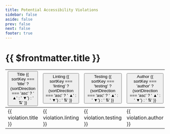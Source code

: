```yaml
---
title: Potential Accessibility Violations
sidebar: false
aside: false
prev: false
next: false
footer: true
---
```


<script setup>
import { ref, computed } from 'vue'
import SearchInput from '../components/SearchInput.vue'

const sortKey = ref('title')
const sortDirection = ref('asc')
const searchQuery = ref('')

const pages = import.meta.glob('./*.md', { eager: true })

const normalize = (value) => {
  const v = (value || '').toLowerCase()
  if (v === 'exists') return 'Exists'
  if (v === 'couldexist') return 'Could Exist'
  if (v === 'cannotexist') return 'Cannot Exist'
  if (v === 'shouldexist') return 'Should Exist'
  if (v === 'mustexist') return 'Must Exist'
  return '—'
}

const normalizeClass = (value) => {
  return (value || '').toLowerCase().replace(/\s+/g, '')
}

const rawViolations = Object.entries(pages)
  .filter(([path]) => path !== './index.md')
  .map(([path, page]) => {
    const fm = page.__pageData?.frontmatter || {}
    return {
      title: fm.title || 'No title',
      path: path.replace('./', '/violations/').replace(/\.md$/, ''),
      linting: normalize(fm.linting),
      testing: normalize(fm.testing),
      author: normalize(fm.author),
      manual: normalize(fm.manual),
    }
  })

const filteredViolations = computed(() => {
  return rawViolations.filter(v =>
    v.title.toLowerCase().includes(searchQuery.value.toLowerCase())
  )
})

const sortedViolations = computed(() => {
  return [...filteredViolations.value].sort((a, b) => {
    const dir = sortDirection.value === 'asc' ? 1 : -1
    return a[sortKey.value].localeCompare(b[sortKey.value]) * dir
  })
})

function toggleSort(key) {
  if (sortKey.value === key) {
    sortDirection.value = sortDirection.value === 'asc' ? 'desc' : 'asc'
  } else {
    sortKey.value = key
    sortDirection.value = 'asc'
  }
}
</script>

# {{ $frontmatter.title }}

<SearchInput v-model="searchQuery" />

<div class="table-container">
  <table class="table-violations">
    <thead>
      <tr>
        <th>
          <button
            class="button-sort"
            @click="toggleSort('title')"
            :aria-description="sortKey === 'title' ? `Sorted by title in ${sortDirection} order` : 'Sort by title'"
          >
            Title
            <span aria-hidden="true">
              {{ sortKey === 'title' ? (sortDirection === 'asc' ? ' ▲' : ' ▼') : ' ⇅' }}
            </span>
          </button>
        </th>
        <th>
          <button
            class="button-sort"
            @click="toggleSort('linting')"
            :aria-description="sortKey === 'linting' ? `Sorted by linting in ${sortDirection} order` : 'Sort by linting'"
          >
            Linting
            <span aria-hidden="true">
              {{ sortKey === 'linting' ? (sortDirection === 'asc' ? ' ▲' : ' ▼') : ' ⇅' }}
            </span>
          </button>
        </th>
        <th>
          <button
            class="button-sort"
            @click="toggleSort('testing')"
            :aria-description="sortKey === 'testing' ? `Sorted by testing in ${sortDirection} order` : 'Sort by testing'"
          >
            Testing
            <span aria-hidden="true">
              {{ sortKey === 'testing' ? (sortDirection === 'asc' ? ' ▲' : ' ▼') : ' ⇅' }}
            </span>
          </button>
        </th>
        <th>
          <button
            class="button-sort"
            @click="toggleSort('author')"
            :aria-description="sortKey === 'author' ? `Sorted by author in ${sortDirection} order` : 'Sort by author'"
          >
            Author
            <span aria-hidden="true">
              {{ sortKey === 'author' ? (sortDirection === 'asc' ? ' ▲' : ' ▼') : ' ⇅' }}
            </span>
          </button>
        </th>
        <th>
          <button
            class="button-sort"
            @click="toggleSort('manual')"
            :aria-description="sortKey === 'manual' ? `Sorted by manual in ${sortDirection} order` : 'Sort by manual'"
          >
            Manual
            <span aria-hidden="true">
              {{ sortKey === 'manual' ? (sortDirection === 'asc' ? ' ▲' : ' ▼') : ' ⇅' }}
            </span>
          </button>
        </th>
      </tr>
    </thead>
    <tbody>
      <tr v-for="violation in sortedViolations" :key="violation.path">
        <td><a :href="violation.path">{{ violation.title }}</a></td>
        <td>
          <span :class="['badge', normalizeClass(violation.linting)]">{{ violation.linting }}</span>
        </td>
        <td>
          <span :class="['badge', normalizeClass(violation.testing)]">{{ violation.testing }}</span>
        </td>
        <td>
          <span :class="['badge', normalizeClass(violation.author)]">{{ violation.author }}</span>
        </td>
        <td>
          <span :class="['badge', normalizeClass(violation.manual)]">{{ violation.manual }}</span>
        </td>
      </tr>
    </tbody>
  </table>
</div>
